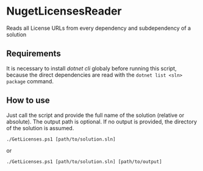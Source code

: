 # NugetLicensesReader
Reads all License URLs from every dependency and subdependency of a solution

## Requirements
It is necessary to install *dotnet cli* globaly before running this script, because the direct dependencies are read with the `dotnet list <sln> package` command. 

## How to use
Just call the script and provide the full name of the solution (relative or absolute). The output path is optional. If no output is provided, the directory of the solution is assumed.

`./GetLicenses.ps1 [path/to/solution.sln]`

or

`./GetLicenses.ps1 [path/to/solution.sln] [path/to/output]`
